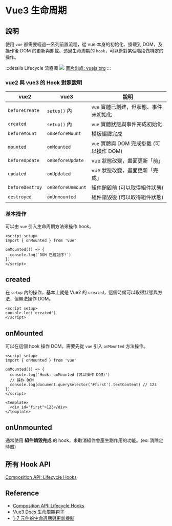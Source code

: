 # Vue3 生命周期

## 說明

使用 `vue` 都需要經過一系列前置流程，從 vue 本身的初始化、掛載到 DOM，及操作後 DOM 的更新與卸載。透過生命周期的 `hook`，可以針對某個階段做特定的操作。

:::details Lifecycle 流程圖
![](/Vue/img/vue3-lifecycle.png)
[圖片出處: vuejs.org](https://vuejs.org/guide/essentials/lifecycle.html#lifecycle-diagram)
:::

### vue2 與 vue3 的 Hook 對照說明

| vue2            | vue3              | 說明                                     |
| --------------- | ----------------- | ---------------------------------------- |
| `beforeCreate`  | `setup()` 內      | `vue` 實體已創建，但狀態、事件未初始化   |
| `created`       | `setup()` 內      | `vue` 實體狀態與事件完成初始化           |
| `beforeMount`   | `onBeforeMount`   | 模板編譯完成                             |
| `mounted`       | `onMounted`       | `vue` 實體與 DOM 完成掛載 (可以操作 DOM) |
| `beforeUpdate`  | `onBeforeUpdate`  | vue 狀態改變，畫面更新「前」             |
| `updated`       | `onUpdated`       | vue 狀態改變，畫面更新「完成」           |
| `beforeDestroy` | `onBeforeUnmount` | 組件銷毀前 (可以取得組件狀態)            |
| `destroyed`     | `onUnmounted`     | 組件銷毀後 (可以取得組件狀態)            |

### 基本操作

可以由 `vue` 引入生命周期方法來操作 hook。

```vue
<script setup>
import { onMounted } from 'vue'

onMounted(() => {
  console.log(`DOM 已經就序!`)
})
</script>
```

## created

在 `setup` 內的操作，基本上就是 Vue2 的 `created`，這個時候可以取得狀態與方法，但無法操作 DOM。

```vue {2}
<script setup>
console.log('created')
</script>
```

## onMounted

可以在這個 hook 操作 DOM，需要先從 `vue` 引入 `onMounted` 方法操作。

```vue {2,4-8}
<script setup>
import { onMounted } from 'vue'

onMounted(() => {
  console.log('Hook: onMounted (可以操作 DOM)')
  // 操作 DOM
  console.log(document.querySelector('#first').textContent) // 123
})
</script>

<template>
  <div id="first">123</div>
</template>
```

## onUnmounted

通常使用 **組件銷毀完成** 的 hook，來取消組件會產生副作用的功能。(ex: 消除定時器)

## 所有 Hook API

[Composition API: Lifecycle Hooks]

## Reference

[composition api: lifecycle hooks]: https://vuejs.org/api/composition-api-lifecycle.html

- [Composition API: Lifecycle Hooks]
- [Vue3 Docs 生命周期钩子](https://cn.vuejs.org/guide/essentials/lifecycle.html)
- [1-7 元件的生命週期與更新機制](https://book.vue.tw/CH1/1-7-lifecycle.html)
